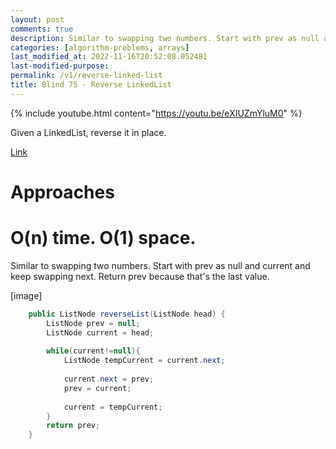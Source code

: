 ```yaml
---
layout: post
comments: true
description: Similar to swapping two numbers. Start with prev as null and current and keep swapping next. Return prev because that's the last value.
categories: [algorithm-problems, arrays]
last_modified_at: 2022-11-16T20:52:08.052481
last-modified-purpose:
permalink: /v1/reverse-linked-list
title: Blind 75 - Reverse LinkedList
---
```


{% include youtube.html content="https://youtu.be/eXIUZmYluM0" %}

Given a LinkedList, reverse it in place.

[Link](https://leetcode.com/problems/reverse-linked-list/)

# Approaches

# O(n) time. O(1) space.

Similar to swapping two numbers. Start with prev as null and current and keep swapping next. Return prev because that's the last value.

[image]

```java
    public ListNode reverseList(ListNode head) {
        ListNode prev = null;
        ListNode current = head;
        
        while(current!=null){
            ListNode tempCurrent = current.next;
            
            current.next = prev;
            prev = current;
            
            current = tempCurrent;
        }
        return prev;        
    }
```